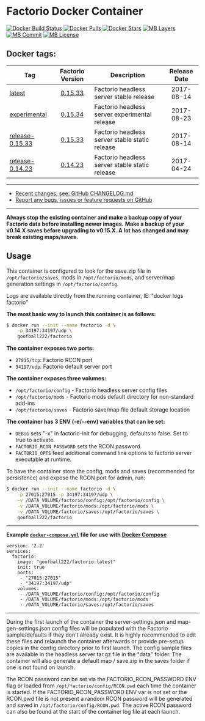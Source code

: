 # Factorio Docker Container

[![Docker Build Status](https://img.shields.io/docker/build/goofball222/factorio.svg)](https://hub.docker.com/r/goofball222/factorio/) [![Docker Pulls](https://img.shields.io/docker/pulls/goofball222/factorio.svg)](https://hub.docker.com/r/goofball222/factorio/) [![Docker Stars](https://img.shields.io/docker/stars/goofball222/factorio.svg)](https://hub.docker.com/r/goofball222/factorio/) [![MB Layers](https://images.microbadger.com/badges/image/goofball222/factorio.svg)](https://microbadger.com/images/goofball222/factorio) [![MB Commit](https://images.microbadger.com/badges/commit/goofball222/factorio.svg)](https://microbadger.com/images/goofball222/factorio) [![MB License](https://images.microbadger.com/badges/license/goofball222/factorio.svg)](https://microbadger.com/images/goofball222/factorio)

## Docker tags:
| Tag | Factorio Version | Description | Release Date |
| --- | :---: | --- | :---: |
| [latest](https://github.com/goofball222/factorio/blob/master/stable/Dockerfile) | [0.15.33](https://forums.factorio.com/51695) | Factorio headless server stable release | 2017-08-14 |
| [experimental](https://github.com/goofball222/factorio/blob/master/experimental/Dockerfile) | [0.15.34](https://forums.factorio.com/52108) | Factorio headless server experimental release | 2017-08-23 |
| [release-0.15.33](https://github.com/goofball222/factorio/releases/tag/0.15.31) | [0.15.33](https://forums.factorio.com/51695) | Factorio headless server stable static release | 2017-08-14 |
| [release-0.14.23](https://github.com/goofball222/factorio/releases/tag/0.14.23) | [0.14.23](https://forums.factorio.com/44504) | Factorio headless server stable static release | 2017-04-24 |

---

* [Recent changes, see: GitHub CHANGELOG.md](https://github.com/goofball222/factorio/blob/master/CHANGELOG.md)
* [Report any bugs, issues or feature requests on GitHub](https://github.com/goofball222/factorio/issues)

---

**Always stop the existing container and make a backup copy of your Factorio data before installing newer images.**
**Make a backup of your v0.14.X saves before upgrading to v0.15.X. A lot has changed and may break existing maps/saves.**

## Usage

This container is configured to look for the save.zip file in `/opt/factorio/saves`,
mods in `/opt/factorio/mods`, and server/map generation settings in `/opt/factorio/config`.

Logs are available directly from the running container, IE: "docker logs factorio"

**The most basic way to launch this container is as follows:**
```bash
$ docker run --init --name factorio -d \
    -p 34197:34197/udp \
    goofball222/factorio
```

**The container exposes two ports:**
* `27015/tcp`: Factorio RCON port
* `34197/udp`: Factorio default server port

**The container exposes three volumes:**
* `/opt/factorio/config` - Factorio headless server config files
* `/opt/factorio/mods` - Factorio mods default directory for non-standard add-ins
* `/opt/factorio/saves` - Factorio save/map file default storage location

**The container has 3 ENV (-e/--env) variables that can be set:**
* `DEBUG` sets "-x" in factorio-init for debugging, defaults to false. Set to true to activate.
* `FACTORIO_RCON_PASSWORD` sets the RCON password.
* `FACTORIO_OPTS` feed additional command line options to factorio server executable at runtime.
        

To have the container store the config, mods and saves (recommended for persistence)
and expose the RCON port for admin, run:

```bash
$ docker run --init --name factorio -d \
    -p 27015:27015 -p 34197:34197/udp \
    -v /DATA_VOLUME/factorio/config:/opt/factorio/config \
    -v /DATA_VOLUME/factorio/mods:/opt/factorio/mods \
    -v /DATA_VOLUME/factorio/saves:/opt/factorio/saves \
	goofball222/factorio
```
---

**Example [`docker-compose.yml`](https://raw.githubusercontent.com/goofball222/factorio/master/docker-compose.yml) file for use with [Docker Compose](https://docs.docker.com/compose/)**

```
version: '2.2'
services:
  factorio:
    image: "goofball222/factorio:latest"
    init: true
    ports:
     - "27015:27015"
     - "34197:34197/udp"
    volumes:
     - /DATA_VOLUME/factorio/config:/opt/factorio/config
     - /DATA_VOLUME/factorio/mods:/opt/factorio/mods
     - /DATA_VOLUME/factorio/saves:/opt/factorio/saves
```
---

During the first launch of the container the server-settings.json and map-gen-settings.json config files will be populated with the Factorio sample/defaults if they don't already exist. It is highly recommended to edit these files and relaunch the container afterwards or provide pre-setup copies in the config directory prior to first launch. The config sample files are available in the headless server tar.gz file in the "data" folder. The container will also generate a default map / save.zip in the saves folder if one is not found on launch.

The RCON password can be set via the FACTORIO_RCON_PASSWORD ENV flag or loaded from `/opt/factorio/config/RCON.pwd` each time the container is started. If the FACTORIO_RCON_PASSWORD ENV var is not set or the RCON.pwd file is not present a random RCON password will be generated and saved in `/opt/factorio/config/RCON.pwd`. The active RCON password can also be found at the start of the container log file at each launch.

[//]: # (Licensed under the Apache 2.0 license)
[//]: # (Copyright 2017 The Goofball - goofball222@gmail.com)
